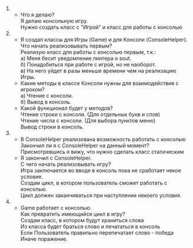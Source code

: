 
<ol>
<li><ul> <li> Что я делаю?
        <br> Я делаю консольную игру.
        <br> Нужно создать класс с "Игрой" и класс для работы с консолью
     </li>
</ul>
</li>
     
<li> <ul> <li> Я создал классы для Игры (Game) и для Консоли (ConsoleHelper). 
     <br> Что начать реализовывать первым?
     <br> Реализую класс для работы с консолью первым, т.к.:
     <br> а) Меня бесит уведомление линтера о sout.
     <br> б) Понадобиться при работе с игрой, но не наоборот.
     <br> в) На него уйдет в разы меньше времени чем на реализацию Игры.
</li>

<li> Какие методы в классе Консоли нужны для взаимодействия с игроком?
     <br> a) Чтение с консоли.
     <br> б) Вывод в консоль.
</li>

 <li> Какой функционал будет у методов?
     <br> Чтение строки с консоли. (Для отдельных букв и слов)
     <br> Чтение числа с консоли. (Для выбора пунктов меню)
     <br> Вывод строки в консоль.
</li>
</ul>
</li>

<li> <ul> <li> В ConsoleHelper реализована возможность работать с консолью
        <br> Закончил ли я с ConsoleHelper на данный момент?
        <br> Присмотревшись я вижу, что нужно сделать класс статическим
</li>

<li> Я закончил с ConsoleHelper.
    <br> С чего начать реализовывать игру?
    <br> Игра заключается во вводе в консоль пока не сработает некое условие.
    <br> Создам цикл, в котором пользователь сможет работать с консолью.
    <br> Цикл должен заканчиваться при наступлении некоего условия.
</li>

</ul>
</li>

<li> <ul> <li> Game работает с консолью.
        <br> Как превратить имеющийся цикл в игру?
        <br> Создам класс, в котором будут храниться слова
        <br> Из класса будет браться слово и печататься в консоль
        <br> Если Пользователь правильно перепечатает слово - победа
        <br> Иначе поражение.

</li>
</ul>

</li>


</ol>
